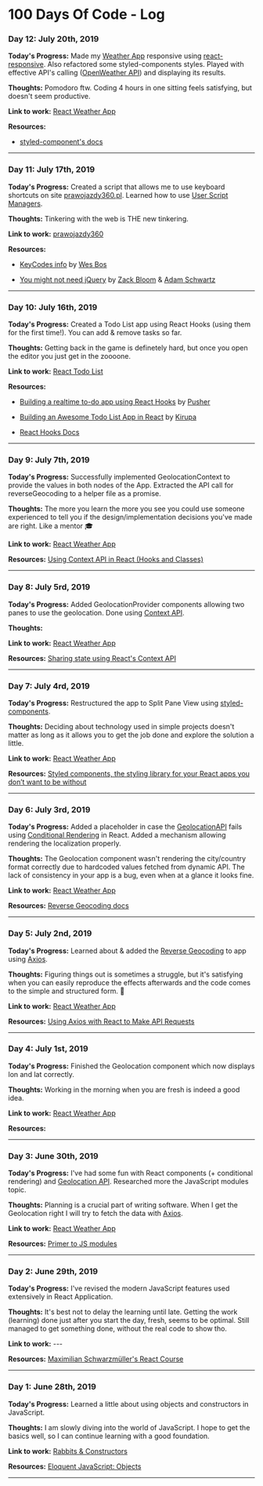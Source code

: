 # 100 Days Of Code - Log

### Day 12: July 20th, 2019

**Today's Progress:**  Made my [Weather App](https://github.com/borowyalan/weather-app) responsive using [react-responsive](https://github.com/contra/react-responsive). Also refactored some styled-components styles. Played with effective API's calling ([OpenWeather API](https://openweathermap.org/api)) and displaying its results.

**Thoughts:** Pomodoro ftw. Coding 4 hours in one sitting feels satisfying, but doesn't seem productive.

**Link to work:** [React Weather App](https://github.com/borowyalan/weather-app)

**Resources:** 
- [styled-component's docs](https://www.styled-components.com/docs)    


---

### Day 11: July 17th, 2019

**Today's Progress:**  Created a script that allows me to use keyboard shortcuts on site [prawojazdy360.pl](https://www.prawo-jazdy-360.pl/). Learned how to use [User Script Managers](https://www.tampermonkey.net/).

**Thoughts:** Tinkering with the web is THE new tinkering.

**Link to work:** [prawojazdy360](https://github.com/borowyalan/prawojazdy360)

**Resources:** 

- [KeyCodes info](https://keycode.info/) by [Wes Bos](https://wesbos.com/)

- [You might not need jQuery](http://youmightnotneedjquery.com/) by [Zack Bloom](https://twitter.com/zackbloom) & [Adam Schwartz](https://twitter.com/adamfschwartz)

---

### Day 10: July 16th, 2019

**Today's Progress:**  Created a Todo List app using React Hooks (using them for the first time!). You can add & remove tasks so far. 

**Thoughts:** Getting back in the game is definetely hard, but once you open the editor you just get in the zoooone.

**Link to work:** [React Todo List](https://github.com/borowyalan/react-todo)

**Resources:** 

- [Building a realtime to-do app using React Hooks](https://www.pusher.com/tutorials/todo-app-react-hooks#conclusion) by [Pusher](https://www.pusher.com)

- [Building an Awesome Todo List App in React](https://www.kirupa.com/react/simple_todo_app_react.htm) by [Kirupa](https://www.kirupa.com/)

- [React Hooks Docs](https://reactjs.org/docs/hooks-overview.html)

---

### Day 9: July 7th, 2019

**Today's Progress:**  Successfully implemented GeolocationContext to provide the values in both nodes of the App. Extracted the API call for reverseGeocoding to a helper file as a promise.

**Thoughts:** The more you learn the more you see you could use someone experienced to tell you if the design/implementation decisions you've made are right. Like a mentor 🎓

**Link to work:** [React Weather App](https://github.com/borowyalan/weather-app)

**Resources:** [Using Context API in React (Hooks and Classes)](https://www.taniarascia.com/using-context-api-in-react/)

---

### Day 8: July 5rd, 2019

**Today's Progress:**  Added GeolocationProvider components allowing two panes to use the geolocation. Done using [Context API](https://reactjs.org/docs/context.html).

**Thoughts:** 

**Link to work:** [React Weather App](https://github.com/borowyalan/weather-app)

**Resources:** [Sharing state using React's Context API](https://dev.to/sunnysingh/sharing-state-using-reacts-context-api-3623)

---

### Day 7: July 4rd, 2019

**Today's Progress:**  Restructured the app to Split Pane View using [styled-components](https://github.com/styled-components/styled-components). 

**Thoughts:** Deciding about technology used in simple projects doesn't matter as long as it allows you to get the job done and explore the solution a little. 

**Link to work:** [React Weather App](https://github.com/borowyalan/weather-app)

**Resources:** [Styled components, the styling library for your React apps you don’t want to be without](https://itnext.io/styled-components-the-styling-library-for-your-react-apps-you-dont-want-to-be-without-169305ccb9e7)

---

### Day 6: July 3rd, 2019

**Today's Progress:**  Added a placeholder in case the [GeolocationAPI](https://developer.mozilla.org/en-US/docs/Web/API/Geolocation_API) fails using [Conditional Rendering](https://reactjs.org/docs/conditional-rendering.html) in React. Added a mechanism allowing rendering the localization properly.

**Thoughts:** The Geolocation component wasn't rendering the city/country format correctly due to hardcoded values fetched from dynamic API. The lack of consistency in your app is a bug, even when at a glance it looks fine. 

**Link to work:** [React Weather App](https://github.com/borowyalan/weather-app)

**Resources:** [Reverse Geocoding docs](https://developers.google.com/maps/documentation/geocoding/intro#ReverseGeocoding)

---

### Day 5: July 2nd, 2019

**Today's Progress:**  Learned about & added the [Reverse Geocoding](https://developers.google.com/maps/documentation/javascript/examples/geocoding-reverse) to app using [Axios](https://github.com/axios/axios).

**Thoughts:** Figuring things out is sometimes a struggle, but it's satisfying when you can easily reproduce the effects afterwards and the code comes to the simple and structured form. 🎈

**Link to work:** [React Weather App](https://github.com/borowyalan/weather-app)

**Resources:** [Using Axios with React to Make API Requests](https://upmostly.com/tutorials/using-axios-with-react-api-requests)

---

### Day 4: July 1st, 2019

**Today's Progress:**  Finished the Geolocation component which now displays lon and lat correctly.

**Thoughts:** Working in the morning when you are fresh is indeed a good idea.

**Link to work:** [React Weather App](https://github.com/borowyalan/weather-app)

**Resources:** 

---

### Day 3: June 30th, 2019

**Today's Progress:**  I've had some fun with React components (+ conditional rendering) and [Geolocation API](https://developer.mozilla.org/en-US/docs/Web/API/Geolocation_API). Researched more the JavaScript modules topic.

**Thoughts:** Planning is a crucial part of writing software. When I get the Geolocation right I will try to fetch the data with [Axios](https://github.com/borowyalan/weather-app).

**Link to work:** [React Weather App](https://github.com/borowyalan/weather-app)

**Resources:** [Primer to JS modules](https://www.jvandemo.com/a-10-minute-primer-to-javascript-modules-module-formats-module-loaders-and-module-bundlers/)

---

### Day 2: June 29th, 2019

**Today's Progress:**  I've revised the modern JavaScript features used extensively in React Application.

**Thoughts:** It's best not to delay the learning until late. Getting the work (learning) done just after you start the day, fresh, seems to be optimal. Still managed to get something done, without the real code to show tho. 

**Link to work:** ---

**Resources:** [Maximilian Schwarzmüller's React Course](https://www.udemy.com/react-the-complete-guide-incl-redux)

---

### Day 1: June 28th, 2019

**Today's Progress:**  Learned a little about using objects and constructors in JavaScript.

**Thoughts:** I am slowly diving into the world of JavaScript. I hope to get the basics well, so I can continue learning with a good foundation.

**Link to work:** [Rabbits & Constructors](https://codepen.io/borowyalan/pen/VJyBxr?editors=1011)

**Resources:** [Eloquent JavaScript: Objects](https://eloquentjavascript.net/06_object.html)

---